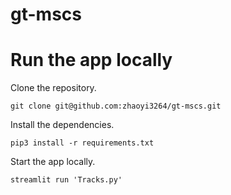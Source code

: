 # gt-mscs

# Run the app locally
Clone the repository.
```{bash}
git clone git@github.com:zhaoyi3264/gt-mscs.git
```

Install the dependencies.
```{bash}
pip3 install -r requirements.txt
```

Start the app locally.
```{bash}
streamlit run 'Tracks.py'
```
